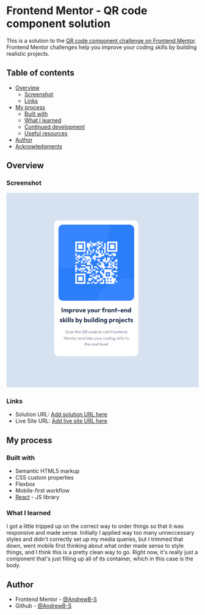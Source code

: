 # Frontend Mentor - QR code component solution

This is a solution to the [QR code component challenge on Frontend Mentor](https://www.frontendmentor.io/challenges/qr-code-component-iux_sIO_H). Frontend Mentor challenges help you improve your coding skills by building realistic projects.

## Table of contents

- [Overview](#overview)
  - [Screenshot](#screenshot)
  - [Links](#links)
- [My process](#my-process)
  - [Built with](#built-with)
  - [What I learned](#what-i-learned)
  - [Continued development](#continued-development)
  - [Useful resources](#useful-resources)
- [Author](#author)
- [Acknowledgments](#acknowledgments)

## Overview

### Screenshot

![](./images/qrcode.png)

### Links

- Solution URL: [Add solution URL here](https://your-solution-url.com)
- Live Site URL: [Add live site URL here](https://your-live-site-url.com)

## My process

### Built with

- Semantic HTML5 markup
- CSS custom properties
- Flexbox
- Mobile-first workflow
- [React](https://reactjs.org/) - JS library

### What I learned

I got a little tripped up on the correct way to order things so that it was responsive and made sense. Initially I applied way too many unneccessary styles and didn't correctly set up my media queries, but I trimmed that down, went mobile first thinking about what order made sense to style things, and I think this is a pretty clean way to go. Right now, it's really just a component that's just filling up all of its container, which in this case is the body.

## Author

- Frontend Mentor - [@AndrewB-S](https://www.frontendmentor.io/profile/AndrewB-S)
- Github - [@AndrewB-S](https://github.com/AndrewB-S)
